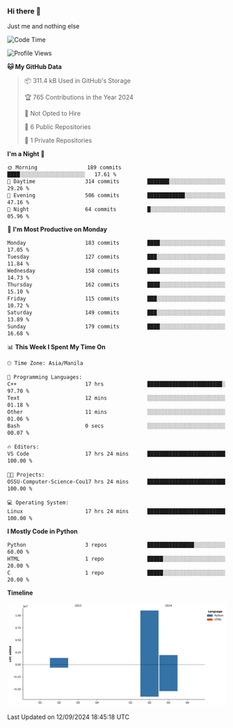 ### Hi there 👋

Just me and nothing else


<!--START_SECTION:waka-->
![Code Time](http://img.shields.io/badge/Code%20Time-663%20hrs%2042%20mins-blue)

![Profile Views](http://img.shields.io/badge/Profile%20Views-35-blue)

**🐱 My GitHub Data** 

> 📦 311.4 kB Used in GitHub's Storage 
 > 
> 🏆 765 Contributions in the Year 2024
 > 
> 🚫 Not Opted to Hire
 > 
> 📜 6 Public Repositories 
 > 
> 🔑 1 Private Repositories 
 > 
**I'm a Night 🦉** 

```text
🌞 Morning                189 commits         ████░░░░░░░░░░░░░░░░░░░░░   17.61 % 
🌆 Daytime                314 commits         ███████░░░░░░░░░░░░░░░░░░   29.26 % 
🌃 Evening                506 commits         ████████████░░░░░░░░░░░░░   47.16 % 
🌙 Night                  64 commits          █░░░░░░░░░░░░░░░░░░░░░░░░   05.96 % 
```
📅 **I'm Most Productive on Monday** 

```text
Monday                   183 commits         ████░░░░░░░░░░░░░░░░░░░░░   17.05 % 
Tuesday                  127 commits         ███░░░░░░░░░░░░░░░░░░░░░░   11.84 % 
Wednesday                158 commits         ████░░░░░░░░░░░░░░░░░░░░░   14.73 % 
Thursday                 162 commits         ████░░░░░░░░░░░░░░░░░░░░░   15.10 % 
Friday                   115 commits         ███░░░░░░░░░░░░░░░░░░░░░░   10.72 % 
Saturday                 149 commits         ███░░░░░░░░░░░░░░░░░░░░░░   13.89 % 
Sunday                   179 commits         ████░░░░░░░░░░░░░░░░░░░░░   16.68 % 
```


📊 **This Week I Spent My Time On** 

```text
🕑︎ Time Zone: Asia/Manila

💬 Programming Languages: 
C++                      17 hrs              ████████████████████████░   97.70 % 
Text                     12 mins             ░░░░░░░░░░░░░░░░░░░░░░░░░   01.18 % 
Other                    11 mins             ░░░░░░░░░░░░░░░░░░░░░░░░░   01.06 % 
Bash                     0 secs              ░░░░░░░░░░░░░░░░░░░░░░░░░   00.07 % 

🔥 Editors: 
VS Code                  17 hrs 24 mins      █████████████████████████   100.00 % 

🐱‍💻 Projects: 
OSSU-Computer-Science-Cou17 hrs 24 mins      █████████████████████████   100.00 % 

💻 Operating System: 
Linux                    17 hrs 24 mins      █████████████████████████   100.00 % 
```

**I Mostly Code in Python** 

```text
Python                   3 repos             ███████████████░░░░░░░░░░   60.00 % 
HTML                     1 repo              █████░░░░░░░░░░░░░░░░░░░░   20.00 % 
C                        1 repo              █████░░░░░░░░░░░░░░░░░░░░   20.00 % 
```



**Timeline**

![Lines of Code chart](https://raw.githubusercontent.com/brutist/brutist/main/assets/bar_graph.png)


 Last Updated on 12/09/2024 18:45:18 UTC
<!--END_SECTION:waka-->
